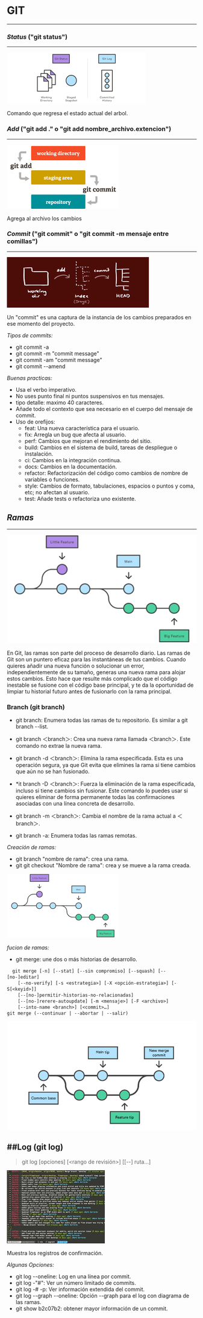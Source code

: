# GIT
---
### *Status* ("git status")
---
![Status](/resource/Status.png)

Comando que regresa el estado actual del arbol.

### *Add* ("git add ." o "git add nombre_archivo.extencion")
---
![Add](/resource/Add.png)

Agrega al archivo los cambios 

### *Commit* ("git commit" o "git commit -m mensaje entre comillas")
---
![commit](/resource/commit.png)
  
  Un "commit" es una captura de la instancia  de los cambios preparados en ese momento del proyecto.

*Tipos de commits:*
- git commit -a
- git commit -m "commit message"
- git commit -am "commit message"
- git commit --amend

*Buenas practicas:*
- Usa el verbo imperativo.
- No uses punto final ni puntos suspensivos en tus mensajes.
- tipo detalle: maximo 40 caracteres.
- Añade todo el contexto que sea necesario en el cuerpo del mensaje de commit.
- Uso de orefijos:
  * feat: Una nueva característica para el usuario.
  * fix: Arregla un bug que afecta al usuario.
  * perf: Cambios que mejoran el rendimiento del sitio.
  * build: Cambios en el sistema de build, tareas de despliegue o instalación.
  * ci: Cambios en la integración continua.
  * docs: Cambios en la documentación.
  * refactor: Refactorización del código como cambios de nombre de variables o funciones.
  * style: Cambios de formato, tabulaciones, espacios o puntos y coma, etc; no afectan al usuario.
  * test: Añade tests o refactoriza uno existente.

## ***Ramas***
---
![ramas](/resource/ramas.svg)

 En Git, las ramas son parte del proceso de desarrollo diario. Las ramas de Git son un puntero eficaz para las instantáneas de tus cambios. Cuando quieres añadir una nueva función o solucionar un error, independientemente de su tamaño, generas una nueva rama para alojar estos cambios. Esto hace que resulte más complicado que el código inestable se fusione con el código base principal, y te da la oportunidad de limpiar tu historial futuro antes de fusionarlo con la rama principal.
### Branch (git branch)
* git branch:
Enumera todas las ramas de tu repositorio. Es similar a git branch --list.

* git branch ＜branch＞:
Crea una nueva rama llamada ＜branch＞. Este comando no extrae la nueva rama.

* git branch -d ＜branch＞:
Elimina la rama especificada. Esta es una operación segura, ya que Git evita que elimines la rama si tiene cambios que aún no se han fusionado.

* *it branch -D ＜branch＞:
Fuerza la eliminación de la rama especificada, incluso si tiene cambios sin fusionar. Este comando lo puedes usar si quieres eliminar de forma permanente todas las confirmaciones asociadas con una línea concreta de desarrollo.

* git branch -m ＜branch＞:
Cambia el nombre de la rama actual a ＜branch＞.

* git branch -a:
Enumera todas las ramas remotas.

*Creación de ramas:*
* git branch "nombre de rama": crea una rama.
* git git checkout "Nombre de rama": crea y se mueve a la rama creada.

![branch](/resource/branch.png)

*fucion de ramas:*
+ git merge: une dos o más historias de desarrollo.
```
  git merge [-n] [--stat] [--sin compromiso] [--squash] [--[no-]editar]
	[--no-verify] [-s <estrategia>] [-X <opción-estrategia>] [-S[<keyid>]]
	[--[no-]permitir-historias-no-relacionadas]
	[--[no-]rerere-autoupdate] [-m <mensaje>] [-F <archivo>]
	[--into-name <branch>] [<commit>…​]
git merge (--continuar | --abortar | --salir)
```
![merge](/resource/merge.png)

##Log (git log)
---
>git log [opciones] [<rango de revisión>] [[--] ruta…​]

![log](/resource/log.jpeg)

Muestra los registros de confirmación.

*Algunas Opciones:*
+ git log --oneline: Log en una línea por commit.
+ git log -"#": Ver un número limitado de commits.
+ git log -# -p: Ver información extendida del commit.
+ git log --graph --oneline: Opción --graph para el log con diagrama de las ramas.
+ git show b2c07b2: obtener mayor información de un commit.



